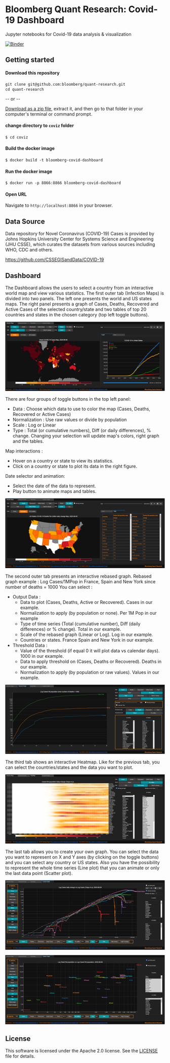 # Bloomberg Quant Research: Covid-19 Dashboard
Jupyter notebooks for Covid-19 data analysis & visualization

[![Binder](https://mybinder.org/badge_logo.svg)](https://mybinder.org/v2/gh/bloomberg/quant-research/master?urlpath=voila%2Frender%2Fcovid%2Fnotebooks%2FDashboard.ipynb)

## Getting started
#### Download this repository
```
git clone git@github.com:bloomberg/quant-research.git
cd quant-research
```
-- or --

[Download as a zip file](https://github.com/bloomberg/quant-research/archive/master.zip), extract it, and then go to that folder in your computer's terminal or command prompt.

#### change directory to `coviz` folder
`$ cd coviz`

#### Build the docker image
`$ docker build -t bloomberg-covid-dashboard`

#### Run the docker image
`$ docker run -p 8866:8866 bloomberg-covid-dashboard`

#### Open URL
Navigate to `http://localhost:8866` in your browser.

## Data Source

Data repository for Novel Coronavirus (COVID-19) Cases is provided by Johns Hopkins University Center for Systems Science and Engineering (JHU CSSE), which curates the datasets from various sources including WHO, CDC and others.

https://github.com/CSSEGISandData/COVID-19


## Dashboard

The Dashboard allows the users to select a country from an interactive world map and view various statistics. The first outer tab (Infection Maps) is divided into two panels. The left one presents the world and US states maps. The right panel presents a graph of Cases, Deaths, Recovered and Active Cases of the selected country/state and two tables of top 20 countries and states in the chosen category (top left toggle buttons).

![World map and graph](screenshots/World_map_black_theme.PNG)

There are four groups of toggle buttons in the top left panel:
* Data : Choose which data to use to color the map (Cases, Deaths, Recovered or Active Cases)
* Normalization : Use raw values or divide by population
* Scale : Log or Linear
* Type : Total (or cumulative numbers), Diff (or daily differences), % change.
Changing your selection will update map's colors, right graph and the tables.

Map interactions :
* Hover on a country or state to view its statistics.
* Click on a country or state to plot its data in the right figure.

Date selector and animation:
* Select the date of the data to represent.
* Play button to animate maps and tables.

![US map and tables](screenshots/US_map_black_theme.PNG)


The second outer tab presents an interactive rebased graph.
Rebased graph example : Log Cases/1MPop in France, Spain and New York since number of deaths = 1000
You can select :
* Output Data :
  * Data to plot (Cases, Deaths, Active or Recovered). Cases in our example.
  * Normalization to apply (by population or none). Per 1M Pop in our example
  * Type of time series (Total (cumulative number), Diff (daily differences) or % change). Total in our example.
  * Scale of the rebased graph (Linear or Log). Log in our example.
  * Countries or states. France Spain and New York in our example.
* Threshold Data :
  * Value of the threshold (if equal 0 it will plot data vs calendar days). 1000 in our example.
  * Data to apply threshold on (Cases, Deaths or Recovered). Deaths in our example.
  * Normalization to apply (by population or raw values). Values in our example.

![Rebased graph](screenshots/Rebased_graph_black_theme.PNG)

The third tab shows an interactive Heatmap.
Like for the previous tab, you can select the countries/states and the data you want to plot.

![Heatmap](screenshots/Heatmap_black_theme.PNG)

The last tab allows you to create your own graph. You can select the data you want to represent on X and Y axes (by clicking on the toggle buttons) and you can select any country or US states. Also you have the possibility to represent the whole time series (Line plot) that you can animate or only the last data point (Scatter plot).

![CGraph1](screenshots/Custom_graph_1_black_theme.PNG)

![CGraph2](screenshots/Custom_graph_2_black_theme.PNG)

## License

This software is licensed under the Apache 2.0 license. See the [LICENSE](LICENSE) file
for details.
